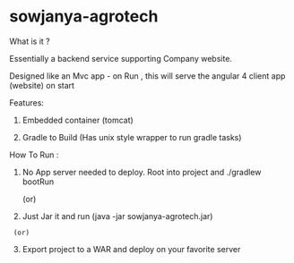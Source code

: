 # sowjanya-agrotech

What is it ? 

   Essentially a backend service supporting Company website. 
   
   Designed like an Mvc app - on Run , this will serve the angular 4 client app (website) on start

Features:

   1. Embedded container (tomcat)
   
   2.  Gradle to Build  (Has unix style wrapper to run gradle tasks)

How To Run : 

   1. No App server needed to deploy. Root into project and ./gradlew bootRun
   
      (or)
   
   2. Just Jar it and run (java -jar sowjanya-agrotech.jar) 
   
     (or)
     
   3. Export project to a WAR and deploy on your favorite server
   
     
   

